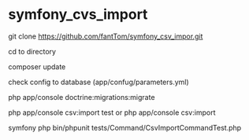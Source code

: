 # symfony_cvs_import

git clone https://github.com/fantTom/symfony_csv_impor.git

cd to directory

composer update

check config to database (app/confug/parameters.yml)

php app/console doctrine:migrations:migrate 

php app/console csv:import test
or
php app/console csv:import 


symfony php bin/phpunit tests/Command/CsvImportCommandTest.php
